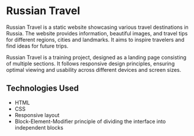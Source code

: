 # Russian Travel

Russian Travel is a static website showcasing various travel destinations in Russia. The website provides information, beautiful images, and travel tips for different regions, cities and landmarks. It aims to inspire travelers and find ideas for future trips.

Russian Travel is a training project, designed as a landing page consisting of multiple sections. It follows responsive design principles, ensuring optimal viewing and usability across different devices and screen sizes.

## Technologies Used
- HTML
- CSS
- Responsive layout
- Block-Element-Modifier principle of dividing the interface into independent blocks
